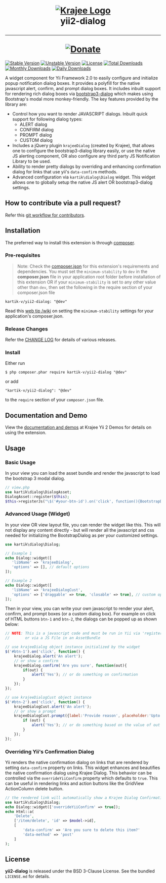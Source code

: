 <h1 align="center">
    <a href="http://demos.krajee.com" title="Krajee Demos" target="_blank">
        <img src="http://kartik-v.github.io/bootstrap-fileinput-samples/samples/krajee-logo-b.png" alt="Krajee Logo"/>
    </a>
    <br>
    yii2-dialog
    <hr>
    <a href="https://www.paypal.com/cgi-bin/webscr?cmd=_s-xclick&hosted_button_id=DTP3NZQ6G2AYU"
       title="Donate via Paypal" target="_blank">
        <img src="http://kartik-v.github.io/bootstrap-fileinput-samples/samples/donate.png" alt="Donate"/>
    </a>
</h1>

[![Stable Version](https://poser.pugx.org/kartik-v/yii2-dialog/v/stable)](https://packagist.org/packages/kartik-v/yii2-dialog)
[![Unstable Version](https://poser.pugx.org/kartik-v/yii2-dialog/v/unstable)](https://packagist.org/packages/kartik-v/yii2-dialog)
[![License](https://poser.pugx.org/kartik-v/yii2-dialog/license)](https://packagist.org/packages/kartik-v/yii2-dialog)
[![Total Downloads](https://poser.pugx.org/kartik-v/yii2-dialog/downloads)](https://packagist.org/packages/kartik-v/yii2-dialog)
[![Monthly Downloads](https://poser.pugx.org/kartik-v/yii2-dialog/d/monthly)](https://packagist.org/packages/kartik-v/yii2-dialog)
[![Daily Downloads](https://poser.pugx.org/kartik-v/yii2-dialog/d/daily)](https://packagist.org/packages/kartik-v/yii2-dialog)

A widget component for Yii Framework 2.0 to easily configure and initialize popup notification dialog boxes. It provides a polyfill for the native javascript alert, confirm, and prompt dialog boxes. It includes inbuilt support for rendering rich dialog boxes via [bootstrap3-dialog](http://nakupanda.github.io/bootstrap3-dialog/) which makes using Bootstrap's modal more monkey-friendly. The key features provided by the library are:

- Control how you want to render JAVASCRIPT dialogs. Inbuilt quick support for following dialog types:
    - ALERT dialog
    - CONFIRM dialog
    - PROMPT dialog
    - CUSTOM dialog
- Includes a jQuery plugin `krajeeDialog` (created by Krajee), that allows one to configure the bootstrap3-dialog library easily, or use the native JS alerting component, OR also configure any third party JS Notification Library to be used.
- Ability to render pretty dialogs by overriding and enhancing confirmation dialog for links that use yii's `data-confirm` methods.
- Advanced configuration via `kartik\dialog\Dialog` widget. This widget allows one to globally setup the native JS alert OR bootstrap3-dialog settings.

How to contribute via a pull request?
-------------------------------------
Refer this [git workflow for contributors](.github/GIT-WORKFLOW.md).

## Installation

The preferred way to install this extension is through [composer](http://getcomposer.org/download/).

### Pre-requisites
> Note: Check the [composer.json](https://github.com/kartik-v/yii2-dropdown-x/blob/master/composer.json) for this extension's requirements and dependencies. 
You must set the `minimum-stability` to `dev` in the **composer.json** file in your application root folder before installation of this extension OR
if your `minimum-stability` is set to any other value other than `dev`, then set the following in the require section of your composer.json file

```
kartik-v/yii2-dialog: "@dev"
```

Read this [web tip /wiki](http://webtips.krajee.com/setting-composer-minimum-stability-application/) on setting the `minimum-stability` settings for your application's composer.json.

### Release Changes
Refer the [CHANGE LOG](https://github.com/kartik-v/yii2-dialog/blob/master/CHANGE.md) for details of various releases.

### Install

Either run

```
$ php composer.phar require kartik-v/yii2-dialog "@dev"
```

or add

```
"kartik-v/yii2-dialog": "@dev"
```

to the ```require``` section of your `composer.json` file.

## Documentation and Demo

View the [documentation and demos](http://demos.krajee.com/dialog) at Krajee Yii 2 Demos for details on using the extension.

## Usage

### Basic Usage 

In your view you can load the asset bundle and render the javascript to load the bootstrap 3 modal dialog.

```php
// view.php
use kartik\dialog\DialogAsset;
DialogAsset::register($this);
$this->registerJs("\$('#your-btn-id').on('click', function(){BootstrapDialog.alert('I want banana!');});");
```

### Advanced Usage (Widget)

In your view OR view layout file, you can render the widget like this. This will not display any content directly - but will render all the javascript and css needed for initializing the BootstrapDialog as per your customized settings.

```php
use kartik\dialog\Dialog;

// Example 1
echo Dialog::widget([
   'libName' => 'krajeeDialog',
   'options' => [], // default options
]);

// Example 2
echo Dialog::widget([
   'libName' => 'krajeeDialogCust',
   'options' => ['draggable' => true, 'closable' => true], // custom options
]);
```

Then in your view, you can write your own javascript to render your alert, confirm, and prompt boxes (or a custom dialog box). For example on click of HTML buttons `btn-1` and `btn-2`, the dialogs can be popped up as shown below:

```js
// NOTE: This is a javascript code and must be run in Yii via 'registerJs' 
//       or via a JS File in an AssetBundle

// use krajeeDialog object instance initialized by the widget
$('#btn-1').on('click', function() {
    krajeeDialog.alert('An alert');
    // or show a confirm
    krajeeDialog.confirm('Are you sure', function(out){
        if(out) {
            alert('Yes'); // or do something on confirmation
        }
    });
});

// use krajeeDialogCust object instance
$('#btn-2').on('click', function() {
    krajeeDialogCust.alert('An alert');
    // or show a prompt
    krajeeDialogCust.prompt({label:'Provide reason', placeholder:'Upto 30 characters...'}, function(out){
        if (out) {
            alert('Yes'); // or do something based on the value of out
        }
    });
});
```

### Overriding Yii's Confirmation Dialog

Yii renders the native confirmation dialog on links that are rendered by setting `data-confirm` property on links. This widget
enhances and beautifies the native confirmation dialog using Krajee Dialog. This behavior can be controlled via the `overrideYiiConfirm` 
property which defaults to `true`. This can be useful in rendering links and action buttons like the GridView ActionColumn
delete button.

```php
// the rendered link will automatically show a Krajee Dialog Confirmation dialog
use kartik\dialog\Dialog;
echo Dialog::widget(['overrideYiiConfirm' => true]);
echo Html::a(
    'Delete', 
    ['/item/delete', 'id' => $model->id], 
    [
        'data-confirm' => 'Are you sure to delete this item?'
        'data-method' => 'post'
    ]
);
```

## License

**yii2-dialog** is released under the BSD 3-Clause License. See the bundled `LICENSE.md` for details.